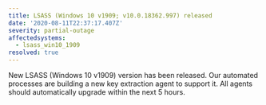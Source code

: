 ```yaml
---
title: LSASS (Windows 10 v1909; v10.0.18362.997) released
date: '2020-08-11T22:37:17.407Z'
severity: partial-outage
affectedsystems:
  - lsass_win10_1909
resolved: true
---
```

New LSASS (Windows 10 v1909) version has been released. Our automated processes are building a new key extraction agent to support it. All agents should automatically upgrade within the next 5 hours.

<!--- language code: en -->
